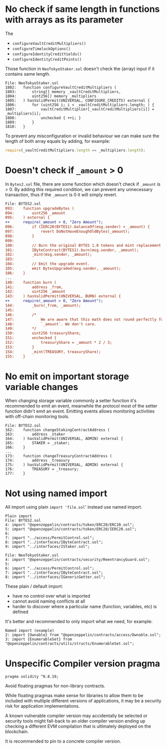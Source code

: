 # No check if same length in functions with arrays as its parameter

The 
- `configureVaultCreditMultipliers()`
- `configureTimelockOptions()`
- `configureIdentityCreditYields()`
- `configureIdentityCreditPoints()`

Those function in `NeoTokyoStaker.sol` doesn't check the (array) input if it contains same length.

```solidity
File: NeoTokyoStaker.sol
1802: 	function configureVaultCreditMultipliers (
1803: 		string[] memory _vaultCreditMultipliers,
1804: 		uint256[] memory _multipliers
1805: 	) hasValidPermit(UNIVERSAL, CONFIGURE_CREDITS) external {
1806: 		for (uint256 i; i < _vaultCreditMultipliers.length; ) {
1807: 			vaultCreditMultiplier[_vaultCreditMultipliers[i]] = _multipliers[i];
1808: 			unchecked { ++i; }
1809: 		}
1810: 	}
```

To prevent any misconfiguration or invalid behaviour we can make sure the length of both array equals by adding, for example:

```js
require(_vaultCreditMultipliers.length == _multipliers.length);
```

# Doesn't check if `_amount` > 0

In `Bytes2.sol` file, there are some function which doesn't check if `_amount` is > 0. By adding this required condition, we can prevent any unnecessary transaction, thus if the `_amount` is 0 it will simply revert.

```diff
File: BYTES2.sol
093: 	function upgradeBytes (
094: 		uint256 _amount
095: 	) external {
++      require(_amount > 0, "Zero Amount");
096: 		if (IERC20(BYTES1).balanceOf(msg.sender) < _amount) {
097: 			revert DoNotHaveEnoughOldBytes(_amount);
098: 		}
099:
100: 		// Burn the original BYTES 1.0 tokens and mint replacement BYTES 2.0.
101: 		IByteContract(BYTES1).burn(msg.sender, _amount);
102: 		_mint(msg.sender, _amount);
103:
104: 		// Emit the upgrade event.
105: 		emit BytesUpgraded(msg.sender, _amount);
106: 	}
...
140: 	function burn (
141: 		address _from,
142: 		uint256 _amount
143: 	) hasValidPermit(UNIVERSAL, BURN) external {
++      require(_amount > 0, "Zero Amount");
144: 		_burn(_from, _amount);
145:
146: 		/*
147: 			We are aware that this math does not round perfectly for all values of
148: 			`_amount`. We don't care.
149: 		*/
150: 		uint256 treasuryShare;
151: 		unchecked {
152: 			treasuryShare = _amount * 2 / 3;
153: 		}
154: 		_mint(TREASURY, treasuryShare);
155: 	}
```

# No emit on important storage variable changes

When changing storage variable commonly a setter function it's recommended to emit an event, meanwhile the protocol most of the setter function didn't emit an event. Emitting events allows monitoring activities with off-chain monitoring tools.

```solidity
File: BYTES2.sol
162: 	function changeStakingContractAddress (
163: 		address _staker
164: 	) hasValidPermit(UNIVERSAL, ADMIN) external {
165: 		STAKER = _staker;
166: 	}
...
173: 	function changeTreasuryContractAddress (
174: 		address _treasury
175: 	) hasValidPermit(UNIVERSAL, ADMIN) external {
176: 		TREASURY = _treasury;
177: 	}
```



# Not using named import

All import using plain `import 'file.sol`' instead use named import.

```solidity
Plain import
File: BYTES2.sol
4: import "@openzeppelin/contracts/token/ERC20/ERC20.sol";
5: import "@openzeppelin/contracts/token/ERC20/IERC20.sol";
6:
7: import "../access/PermitControl.sol";
8: import "../interfaces/IByteContract.sol";
9: import "../interfaces/IStaker.sol";

File: NeoTokyoStaker.sol
4: import "@openzeppelin/contracts/security/ReentrancyGuard.sol";
5:
6: import "../access/PermitControl.sol";
7: import "../interfaces/IByteContract.sol";
8: import "../interfaces/IGenericGetter.sol";
```

These plain / default import:

- have no control over what is imported
- cannot avoid naming conflicts at all
- harder to discover where a particular name (function, variables, etc) is defined

It's better and recommended to only import what we need, for example:

```solidity
Named import (example)
2: import {Ownable} from "@openzeppelin/contracts/access/Ownable.sol";
3: import {EnumerableSet} from "@openzeppelin/contracts/utils/structs/EnumerableSet.sol";
```

# Unspecific Compiler version pragma

```solidity
pragma solidity ^0.8.19;
```

Avoid floating pragmas for non-library contracts.

While floating pragmas make sense for libraries to allow them to be included with multiple different versions of applications, it may be a security risk for application implementations.

A known vulnerable compiler version may accidentally be selected or security tools might fall-back to an older compiler version ending up checking a different EVM compilation that is ultimately deployed on the blockchain.

It is recommended to pin to a concrete compiler version.
